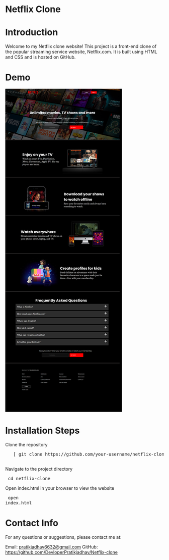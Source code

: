 <h1>Netflix Clone</h1>
<h1> Introduction</h1>
Welcome to my Netflix clone website! This project is a front-end clone of the popular streaming service website, Netflix.com. It is built using HTML and CSS and is hosted on GitHub.

<h1> Demo</h1>
<img src="Netflix-clone_demo.png">
<h1> Installation Steps</h1>
    Clone the repository
    <pre>
   [ git clone https://github.com/your-username/netflix-clone.git](https://github.com/DevloperPratikjadhav/Netflix-clone)
    </pre>

   Navigate to the project directory 
    <pre>
    cd netflix-clone
    </pre>

   Open index.html in your browser to view the website 
    <pre>
    open index.html
    </pre>

<h1> Contact Info</h1>
For any questions or suggestions, please contact me at:

Email: pratikjadhav6632@gmail.com
GitHub: https://github.com/DevloperPratikjadhav/Netflix-clone

 
